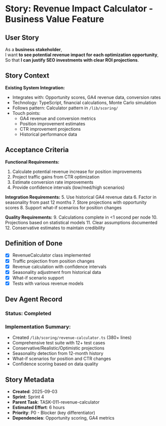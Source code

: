 # Story: Revenue Impact Calculator - Business Value Feature

## User Story

As a **business stakeholder**,  
I want **to see potential revenue impact for each optimization opportunity**,  
So that **I can justify SEO investments with clear ROI projections**.

## Story Context

**Existing System Integration:**

- Integrates with: Opportunity scores, GA4 revenue data, conversion rates
- Technology: TypeScript, financial calculations, Monte Carlo simulation
- Follows pattern: Calculator pattern in `/lib/scoring/`
- Touch points:
  - GA4 revenue and conversion metrics
  - Position improvement estimates
  - CTR improvement projections
  - Historical performance data

## Acceptance Criteria

**Functional Requirements:**

1. Calculate potential revenue increase for position improvements
2. Project traffic gains from CTR optimization
3. Estimate conversion rate improvements
4. Provide confidence intervals (low/med/high scenarios)

**Integration Requirements:** 5. Use historical GA4 revenue data 6. Factor in seasonality from past 12 months 7. Store projections with opportunity scores 8. Support what-if scenarios for position changes

**Quality Requirements:** 9. Calculations complete in <1 second per node 10. Projections based on statistical models 11. Clear assumptions documented 12. Conservative estimates to maintain credibility

## Definition of Done

- [x] RevenueCalculator class implemented
- [x] Traffic projection from position changes
- [x] Revenue calculation with confidence intervals
- [x] Seasonality adjustment from historical data
- [x] What-if scenario support
- [x] Tests with various revenue models

## Dev Agent Record

### Status: **Completed**

### Implementation Summary:

- Created `/lib/scoring/revenue-calculator.ts` (380+ lines)
- Comprehensive test suite with 12+ test cases
- Conservative/Realistic/Optimistic projections
- Seasonality detection from 12-month history
- What-if scenarios for position and CTR changes
- Confidence scoring based on data quality

## Story Metadata

- **Created**: 2025-09-03
- **Sprint**: Sprint 4
- **Parent Task**: TASK-011-revenue-calculator
- **Estimated Effort**: 6 hours
- **Priority**: P0 - Blocker (key differentiator)
- **Dependencies**: Opportunity scoring, GA4 metrics
